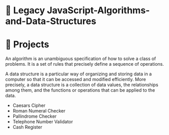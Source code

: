 # 📖 Legacy JavaScript-Algorithms-and-Data-Structures

# 👣 Projects

An algorithm is an unambiguous specification of how to solve a class of problems. It is a set of rules that precisely define a sequence of operations.

A data structure is a particular way of organizing and storing data in a computer so that it can be accessed and modified efficiently. More precisely, a data structure is a collection of data values, the relationships among them, and the functions or operations that can be applied to the data.
* Caesars Cipher
* Roman Numeral Checker
* Pallindrome Checker
* Telephone Number Validator
* Cash Register

